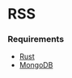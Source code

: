 # RSS

### Requirements

- [Rust](https://www.rust-lang.org/tools/install)
- [MongoDB](https://docs.mongodb.com/manual/installation/)
